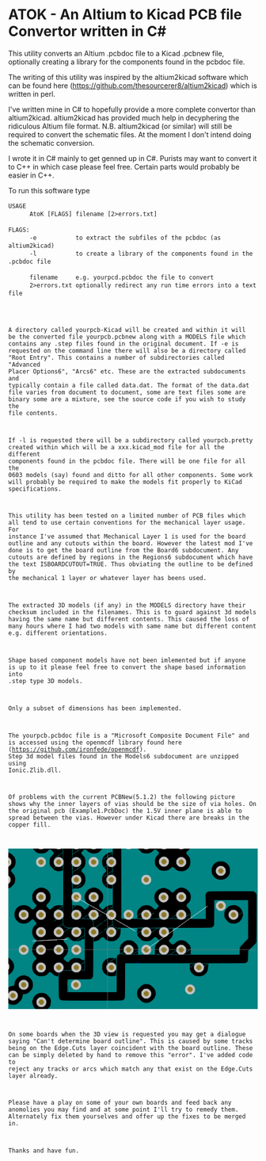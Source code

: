 # ATOK - An Altium to Kicad PCB file Convertor written in C#

This utility converts an Altium .pcbdoc file to a Kicad .pcbnew file, optionally 
creating a library for the components found in the pcbdoc file.

The writing of this utility was inspired by the altium2kicad software which can be found
here (https://github.com/thesourcerer8/altium2kicad) which is written in perl.

I've written mine in C# to hopefully provide a more complete convertor than altium2kicad.
altium2kicad has provided much help in decyphering the ridiculous Altium file format.
N.B. altium2kicad (or similar) will still be required to convert the schematic files.
At the moment I don't intend doing the schematic conversion.

I wrote it in C# mainly to get genned up in C#.
Purists may want to convert it to C++ in which case please feel free.
Certain parts would probably be easier in C++.

To run this software type
<pre><code>USAGE
      AtoK [FLAGS] filename [2>errors.txt]

FLAGS:
      -e           to extract the subfiles of the pcbdoc (as altium2kicad)
      -l           to create a library of the components found in the .pcbdoc file

      filename     e.g. yourpcd.pcbdoc the file to convert
      2>errors.txt optionally redirect any run time errors into a text file
</pre>
A directory called yourpcb-Kicad will be created and within it will be the converted file yourpcb.pcbnew along with a MODELS file
which contains any .step files found in the original document. 
If -e is requested on the command line there will also be a directory called "Root Entry".
This contains a number of subdirectories called "Advanced Placer Options6", "Arcs6" etc.
These are the extracted subdocuments and typically contain a file called data.dat.
The format of the data.dat file varies from document to document, some are text files 
some are binary some are a mixture, see the source code if you wish to
study the file contents.

If -l is requested there will be a subdirectory called yourpcb.pretty created within which will be a  xxx.kicad_mod
file for all the different components found in the pcbdoc file.
There will be one file for all the 0603 models (say) found and ditto for all other components.
Some work will probably be required to make the models fit properly to KiCad specifications.

This utility has been tested on a limited number of PCB files which all tend to use certain
conventions for the mechanical layer usage.
For instance I've assumed that Mechanical Layer 1 is used for the board outline and any cutouts
within the board.
However the latest mod I've done is to get the board outline from the Board6 subdocument.
Any cutouts are defined by regions in the Regions6 subdocument which have the text ISBOARDCUTOUT=TRUE.
Thus obviating the outline to be defined by the mechanical 1 layer or whatever layer has beens used.

The extracted 3D models (if any) in the MODELS directory have their checksum included in the filenames. This is to guard against 3d models having the same name but different contents. This caused the loss of many hours where I had two models with same name but different content e.g. different orientations.

Shape based component models have not been imlemented but if anyone is up to it please feel free
to convert the shape based information into .step type 3D models.

Only a subset of dimensions has been implemented.

The yourpcb.pcbdoc file is a "Microsoft Composite Document File" and is accessed using the openmcdf library found here (https://github.com/ironfede/openmcdf).
Step 3d model files found in the Models6 subdocument are unzipped using Ionic.Zlib.dll.

Of problems with the current PCBNew(5.1.2) the following picture shows why the inner layers of vias should be the size of via holes.
On the original pcb (Example1.PcbDoc) the 1.5V inner plane is able to spread between the vias. However under Kicad there are breaks in the copper fill.

![Plane](plane.png)

On some boards when the 3D view is requested you may get a dialogue saying "Can't determine board outline".
This is caused by some tracks being on the Edge.Cuts layer coincident with the board outline.
These can be simply deleted by hand to remove this "error".
I've added code to reject any tracks or arcs which match any that exist on the Edge.Cuts layer already.

Please have a play on some of your own boards and feed back any anomolies you may find and at some point I'll try to remedy them.
Alternately fix them yourselves and offer up the fixes to be merged in.

Thanks and have fun.








